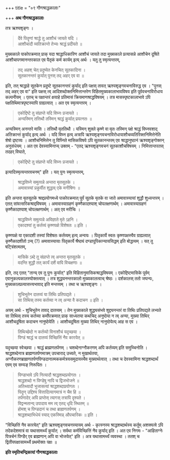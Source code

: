 +++
title = "०९ गौणश्राद्धकालाः"

+++
**अथ गौणश्राद्धकालाः**

तत्र ऋश्यशृङ्गः ।

> दैवे पितॄणां श्राद्धे तु आशौचं जायते यदि ।  
> आशौचादौ व्यतिक्रान्ते तेभ्यः श्राद्धं प्रदीयते ॥

मुख्यकाले पाकोपक्रमात् प्राक् यदा श्राद्धाधिकारिण आशौचं जायते तदा मुख्यकाले प्रत्यासन्ने आशौचेन दूषिते आशौचापगमानन्तरकाल एव पैतृकं कर्म कार्यम् इत्य् अर्थः । यतु तु स्मृत्यन्तरम्,

> तद् अहश् चेत् प्रदुष्येत केनचित् सूतकादिना ।  
> सूतकानन्तरं कुर्यात् पुनस् तद् अहर् एव वा ॥

इति, तत् श्राद्धाहे सूतकेन प्रदुष्टे सूतकानन्तरं कुर्याद् इति पक्षस् तावत् ऋश्यशृङ्गवचनाविरुद्ध एव । "पुनस् तद् अहर् एव वा" इति पक्षस् त्व् आदिशब्दोक्तनिमित्तान्तरेण विहितमुख्यकालाभावविषय इति पूर्ववचनाविरोधाय कल्पनीयम् । एतच् च पक्षान्तरं क्षयाहे प्रतिमासं क्रियमाणश्राद्धविषयम् । तत्र मासस्पृष्टकालाभावे ऽपि पक्षतिथिमात्रपृष्टस्यापि ग्राह्यत्वात् । अत एव स्मृत्यन्तरम् ।

> एकोद्दिष्टे तु संप्राप्ते यदि विघ्नः प्रजायते ।  
> अन्यस्मिन् तत्तिथौ तस्मिन् श्राद्धं कुर्यात् प्रयत्नतः ॥

अन्यस्मिन् अनन्तरे मासि । तत्तिथौ मृततिथौ । यस्मिन् शुक्ले कृष्णे वा मृतः तस्मिन् पक्षे श्राद्धं विघ्नवशाद् अतिक्रान्तं कुर्याद् इत्य् अर्थः । यदि विघ्न इत्य् अत्रापि ऋश्यशृङ्गवचनाविरोधायाशौचव्यतिरिक्तनिमित्तेनेति शेषो द्रष्टव्यः । आशौचनिमित्तेन तु विघ्निते मासिकविषये ऽपि सूतकानन्तरम् एव श्राद्धानुष्ठानं ऋश्यशृङ्गोक्तन् अनुसंधेयम् । अत एव देवस्वामिनाप्य् उक्तम् -  "एतद् ऋश्यशृङ्गवचनं सूतकाशौचविषयम् । निमित्तान्तरतस् तदहर् विघाते,

> एकोद्दिष्टे तु संप्राप्ते यदि विघ्नः प्रजायते ।

इत्यादिस्मृत्यन्तरवचनम्" इति । यत् पुनः स्मृत्यन्तरम्,

> श्राद्धविघ्ने समुत्पन्ने अन्तरा मृतसूतके ।  
> अमावास्यां प्रकुर्वीत शुद्धाव् एके मनीषिणः ॥

इति अन्तरा मृतसूतके श्राद्दप्रयोगमध्ये पाकोपक्रमात् पूर्वं सूतके मृतके वा जाते अमावास्यायां शुद्धौ शुध्यन्तरम् । एतत् सांवत्सरिकश्राद्दविषयम् । अमावास्याग्रहणं कृष्णैकादश्याश् चोपलक्षणार्थम् । अमावास्याग्रहणं कृष्णैकादश्याश् चोपलक्षणार्थम् । अत् एव मरीचिः ।

> श्राद्धविघ्ने समुत्पन्ने अविज्ञाते मृते ऽहनि ।  
> एकादश्यां तु कर्तव्यं कृष्णपक्षे विशेषतः ॥ इति ।

कृष्णपक्षे या एकादशी तस्यां विशेषतः कर्तव्यम् इत्य् अन्वयः । पितृकार्ये स्वतः कृष्णपक्षस्यैव ग्राह्यत्वात् कृष्णैकादशीतो ऽप्य् (?) अमावास्यायाः पितृकार्ये श्रैष्ठ्यं दण्डापूपिकान्यायसिद्धम् इति बोद्धव्यम् । यत् तु षट्त्रिंशत्मतम्,

> मासिके ऽब्दे तु संप्राप्ते त्व् अन्तरा मृतसूतके ।  
> वदन्ति शुद्धौ तत् कार्यं दर्शे वापि विचक्षणाः ॥

इति, तद् एतत् "तान्य् एव तु पुनः कुर्यात्" इति विहितानुमासिकश्राद्धविषयम् । एकोद्दिष्टमासिके पूर्वम् एवानुकल्पकालस्योक्तत्वात् । तत्र शुद्ध्यनन्तरकालो मुख्यकालत्वाच् श्रेष्ठः । दर्शकालस् ततो जघन्यः, मुख्यकालप्रत्यासत्त्यभावाद् इति मन्तव्यम् । तथा च ऋश्यशृङ्गः ।

> शुचिभूतेन दातव्यं या तिथिः प्रतिपद्यते ।  
> सा तिथिस् तस्य कर्तव्या न त्व् अन्या वै कदाचन ॥ इति ।

अयम् अर्थः -  शुचिभूतेन तावद् दातव्यम् । तेन मुख्यकाले शुद्ध्यसंभवे शुद्द्यनन्तरं वा तिथिः प्रतिपद्यते लभ्यते सा तिथिस् तस्य कर्तव्या कर्मोपक्रमात् प्राक् साध्यतया कथंचिद् अनुष्ठेया न त्व् अन्या, मुख्या तिथिर् आशौचदूषिता कदाचन नानुष्ठेयेति । आशौचदूषिता मुख्या तिथिर् नानुष्ठेयेत्य् आह स एव ।

> तिथिच्छेदो न कर्तव्यो विनाशौचं यदृच्छया ।  
> पिण्डं श्राद्धं च दातव्यं विच्छित्तिं नैव कारयेत् ॥

यदृच्छया स्वेच्छया । श्राद्धं ब्राह्मणतर्पणम् । चशब्देनाग्नौकरणम् अपि कर्तव्यम् इति समुच्चिनोति । श्राद्धशब्देनात्र ब्राह्मणतर्पणमात्रम् उपचाराद् उच्यते, न मुखार्थतया, अग्नौकरणब्राह्मणतर्पणपिण्डदानात्मककर्मत्रयसमुदायस्यैव मुख्यार्थत्वात् । तथा च देवस्वामिना श्राद्धशब्दार्थं एवम् एव सम्यङ् निरूपितः ।

> पिण्डाभावे ऽपि नित्यादौ श्राद्धशब्दप्रयोगतः ।  
> श्राद्धशब्दो न पिण्डेषु नापि च द्विजभोजने ॥  
> अतिथ्यादौ भुजासत्यां श्राद्धशब्दाप्रयोगतः ।  
> पितॄन् उद्दिश्य वित्तादित्यागमात्रं न चैव हि ॥  
> तर्पणादेर् अपि प्राप्तेस् त्यागस् तत्रापि दृश्यते ।  
> विद्वन्मतान्य् उपादाय मम त्व् एतद् धृदि स्थितम् ॥  
> होमश् च पिण्डदानं च तथा ब्राह्मणतर्पणम् ।  
> श्राद्धशब्दाभिधेयं स्याद् एकस्मिन्न् औपचारिकः ॥ इति ।

"विच्छित्तिं नैव कारयेत्" इति ऋश्यशृङ्गवचनस्यायम् अर्थः -  कृत्स्नस्य श्राद्धशब्दार्थस्य कर्तुम् अशक्यत्वे ऽपि तदेकदेशमात्रं वा यथासामर्थ्यं कुर्यात् । सर्वथा कर्मविच्छित्तिं नैव कुर्याद् इति । अत एव निगमः -  "आहिताग्नेः पित्रर्चनं पिण्डैर् एव ब्राह्मणान् अपि वा भोजयेत्" इति । अत्र यथासामर्थ्यं व्यवस्था । ततश् च द्वितीयपक्षासामर्थ्ये प्रथमोक्तः पक्षः ॥

**इति स्मृतिचन्द्रिकायां गौणश्राद्धकालाः**
